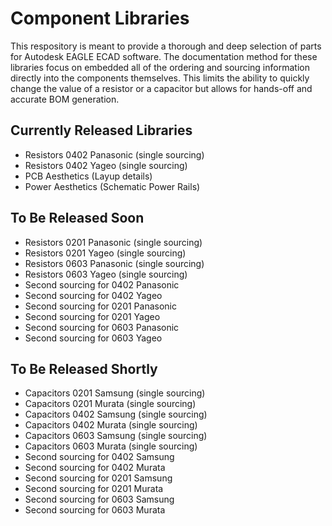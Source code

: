 # Component Libraries

This respository is meant to provide a thorough and deep selection of parts for Autodesk EAGLE ECAD software. The documentation method for these libraries focus on embedded all of the ordering and sourcing information directly into the components themselves. This limits the ability to quickly change the value of a resistor or a capacitor but allows for hands-off and accurate BOM generation. 

## Currently Released Libraries
- Resistors 0402 Panasonic (single sourcing)
- Resistors 0402 Yageo (single sourcing)
- PCB Aesthetics (Layup details)
- Power Aesthetics (Schematic Power Rails)

## To Be Released Soon
- Resistors 0201 Panasonic (single sourcing)
- Resistors 0201 Yageo (single sourcing)
- Resistors 0603 Panasonic (single sourcing)
- Resistors 0603 Yageo (single sourcing)
- Second sourcing for 0402 Panasonic
- Second sourcing for 0402 Yageo
- Second sourcing for 0201 Panasonic
- Second sourcing for 0201 Yageo
- Second sourcing for 0603 Panasonic
- Second sourcing for 0603 Yageo

## To Be Released Shortly
- Capacitors 0201 Samsung (single sourcing)
- Capacitors 0201 Murata (single sourcing)
- Capacitors 0402 Samsung (single sourcing)
- Capacitors 0402 Murata (single sourcing)
- Capacitors 0603 Samsung (single sourcing)
- Capacitors 0603 Murata (single sourcing)
- Second sourcing for 0402 Samsung
- Second sourcing for 0402 Murata
- Second sourcing for 0201 Samsung
- Second sourcing for 0201 Murata
- Second sourcing for 0603 Samsung
- Second sourcing for 0603 Murata